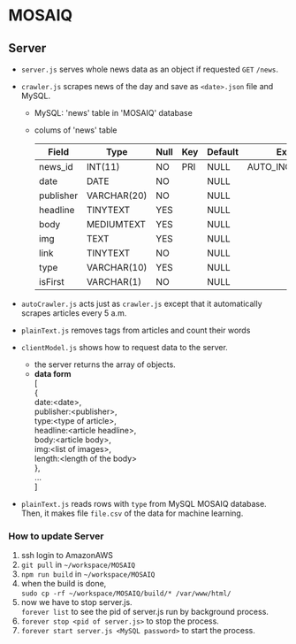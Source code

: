 # MOSAIQ
## Server  
- `server.js` serves whole news data as an object if requested `GET` `/news`.  
- `crawler.js` scrapes news of the day and save as `<date>.json` file and MySQL.  
  - MySQL: 'news' table in 'MOSAIQ' database  
  - colums of 'news' table  
  
    | Field     | Type        | Null | Key | Default | Extra          |
    |-----------|-------------|------|-----|---------|----------------|
    | news_id   | INT(11)     | NO   | PRI | NULL    | AUTO_INCREMENT |
    | date      | DATE        | NO   |     | NULL    |                |
    | publisher | VARCHAR(20) | NO   |     | NULL    |                |
    | headline  | TINYTEXT    | YES  |     | NULL    |                |
    | body      | MEDIUMTEXT  | YES  |     | NULL    |                |
    | img       | TEXT        | YES  |     | NULL    |                |
    | link      | TINYTEXT    | NO   |     | NULL    |                |
    | type      | VARCHAR(10) | YES  |     | NULL    |                |
    | isFirst   | VARCHAR(1)  | NO   |     | NULL    |                |

- `autoCrawler.js` acts just as `crawler.js` except that it automatically scrapes articles every 5 a.m.  
- `plainText.js` removes tags from articles and count their words  
- `clientModel.js` shows how to request data to the server.  
  - the server returns the array of objects.  
  - **data form**  
    [  
       {  
         date:\<date\>,  
         publisher:\<publisher\>,  
         type:\<type of article\>,  
         headline:\<article headline\>,  
         body:\<article body\>,  
         img:\<list of images\>,  
         length:\<length of the body\>  
       },  
      ...  
    ]    
- `plainText.js` reads rows with `type` from MySQL MOSAIQ database.  
  Then, it makes file `file.csv` of the data for machine learning.  

### How to update Server  
1. ssh login to AmazonAWS  
2. `git pull` in `~/workspace/MOSAIQ`  
3. `npm run build` in `~/workspace/MOSAIQ`  
4. when the build is done,  
   `sudo cp -rf ~/workspace/MOSAIQ/build/* /var/www/html/`  
5. now we have to stop server.js.  
   `forever list` to see the pid of server.js run by background process.  
6. `forever stop <pid of server.js>` to stop the process.  
7. `forever start server.js <MySQL password>` to start the process.  
